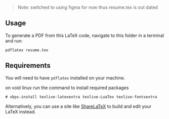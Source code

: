 > Note: switched to using figma for now thus resume.tex is out dated
## Usage
To generate a PDF from this LaTeX code, navigate to this folder in a terminal and run:

    pdflatex resume.tex

## Requirements
You will need to have `pdflatex` installed on your machine.

on void linux run the command to install required packages
```
# xbps-install texlive-latexextra texlive-LuaTex texlive-fontsextra
```

Alternatively, you can use a site like [ShareLaTeX](https://sharelatex.com) to build and edit your LaTeX instead.